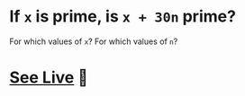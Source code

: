 # If `x` is prime, is `x + 30n` prime?

For which values of `x`? For which values of `n`?

# [See Live](https://primatrix.now.sh) 👀

